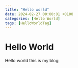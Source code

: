 ```yaml
---
title: "Hello world"
date: 2024-02-27 00:00:01 +0100
categories: [Hello World]
tags: [HelloWorldTag]
---
```


# Hello World

Hello world this is my blog